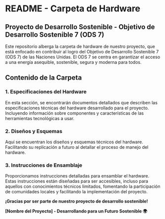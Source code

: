 # README - Carpeta de Hardware

## Proyecto de Desarrollo Sostenible - Objetivo de Desarrollo Sostenible 7 (ODS 7)

Este repositorio alberga la carpeta de hardware de nuestro proyecto, que está enfocado en contribuir al logro del Objetivo de Desarrollo Sostenible 7 (ODS 7) de las Naciones Unidas. El ODS 7 se centra en garantizar el acceso a una energía asequible, sostenible, segura y moderna para todos.

## Contenido de la Carpeta

### 1. Especificaciones del Hardware
En esta sección, se encontrarán documentos detallados que describen las especificaciones técnicas del hardware desarrollado para el proyecto. Incluyendo información sobre componentes y características de las herramientas tecnológicas a usar.

### 2. Diseños y Esquemas
Aquí se encuentran los diseños y esquemas técnicos del hardware. Facilitando su replicación a futuro al detallar el proceso de manejo del hardware.

### 3. Instrucciones de Ensamblaje
Proporcionamos instrucciones detalladas para ensamblar el hardware. Estas instrucciones están diseñadas para ser accesibles, incluso para aquellos con conocimientos técnicos limitados, fomentando la participación de comunidades locales y facilitando la implementación del proyecto.


**¡Gracias por ser parte de nuestro proyecto de desarrollo sostenible!**

**\[Nombre del Proyecto\] - Desarrollando para un Futuro Sostenible 🌍**

